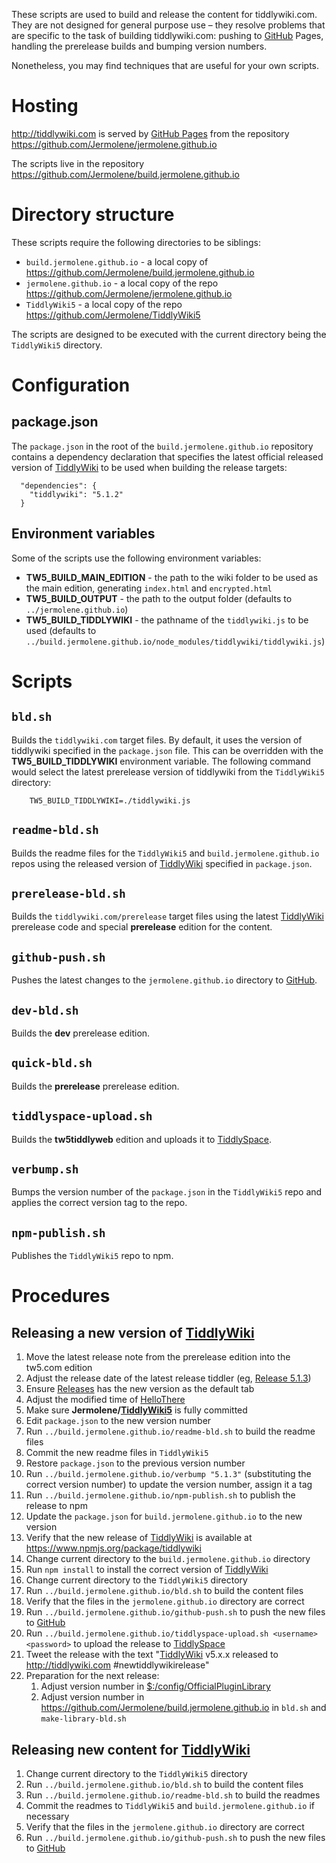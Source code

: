 <p>These scripts are used to build and release the content for tiddlywiki.com. They are not designed for general purpose use – they resolve problems that are specific to the task of building tiddlywiki.com: pushing to <a class="tc-tiddlylink tc-tiddlylink-missing" href="#GitHub">GitHub</a> Pages, handling the prerelease builds and bumping version numbers.</p><p>Nonetheless, you may find techniques that are useful for your own scripts.</p><h1 class="">Hosting</h1><p><a class="tc-tiddlylink-external" href="http://tiddlywiki.com" target="_blank">http://tiddlywiki.com</a> is served by <a class="tc-tiddlylink-external" href="https://pages.github.com" target="_blank">GitHub Pages</a> from the repository <a class="tc-tiddlylink-external" href="https://github.com/Jermolene/jermolene.github.io" target="_blank">https://github.com/Jermolene/jermolene.github.io</a></p><p>The scripts live in the repository <a class="tc-tiddlylink-external" href="https://github.com/Jermolene/build.jermolene.github.io" target="_blank">https://github.com/Jermolene/build.jermolene.github.io</a></p><h1 class="">Directory structure</h1><p>These scripts require the following directories to be siblings:</p><ul><li><code>build.jermolene.github.io</code> - a local copy of <a class="tc-tiddlylink-external" href="https://github.com/Jermolene/build.jermolene.github.io" target="_blank">https://github.com/Jermolene/build.jermolene.github.io</a></li><li><code>jermolene.github.io</code> - a local copy of the repo <a class="tc-tiddlylink-external" href="https://github.com/Jermolene/jermolene.github.io" target="_blank">https://github.com/Jermolene/jermolene.github.io</a></li><li><code>TiddlyWiki5</code> - a local copy of the repo <a class="tc-tiddlylink-external" href="https://github.com/Jermolene/TiddlyWiki5" target="_blank">https://github.com/Jermolene/TiddlyWiki5</a></li></ul><p>The scripts are designed to be executed with the current directory being the <code>TiddlyWiki5</code> directory.</p><h1 class="">Configuration</h1><h2 class="">package.json</h2><p>The <code>package.json</code> in the root of the <code>build.jermolene.github.io</code> repository contains a dependency declaration that specifies the latest official released version of <a class="tc-tiddlylink tc-tiddlylink-resolves" href="#TiddlyWiki">TiddlyWiki</a> to be used when building the release targets:</p><pre class="js hljs"><code>  <span class="hljs-string">"dependencies"</span>: {
    <span class="hljs-string">"tiddlywiki"</span>: <span class="hljs-string">"5.1.2"</span>
  }</code></pre><h2 class="">Environment variables</h2><p>Some of the scripts use the following environment variables:</p><ul><li><strong>TW5_BUILD_MAIN_EDITION</strong> - the path to the wiki folder to be used as the main edition, generating <code>index.html</code> and <code>encrypted.html</code></li><li><strong>TW5_BUILD_OUTPUT</strong> - the path to the output folder (defaults to <code>../jermolene.github.io</code>)</li><li><strong>TW5_BUILD_TIDDLYWIKI</strong> - the pathname of the <code>tiddlywiki.js</code> to be used (defaults to <code>../build.jermolene.github.io/node_modules/tiddlywiki/tiddlywiki.js</code>)</li></ul><h1 class="">Scripts</h1><h2 class=""><code>bld.sh</code></h2><p>Builds the <code>tiddlywiki.com</code> target files. By default, it uses the version of tiddlywiki specified in the <code>package.json</code> file. This can be overridden with the <strong>TW5_BUILD_TIDDLYWIKI</strong> environment variable. The following command would select the latest prerelease version of tiddlywiki from the <code>TiddlyWiki5</code> directory:</p><pre class="bash hljs"><code>    TW5_BUILD_TIDDLYWIKI=./tiddlywiki.js</code></pre><h2 class=""><code>readme-bld.sh</code></h2><p>Builds the readme files for the <code>TiddlyWiki5</code> and <code>build.jermolene.github.io</code> repos using the released version of <a class="tc-tiddlylink tc-tiddlylink-resolves" href="#TiddlyWiki">TiddlyWiki</a> specified in <code>package.json</code>.</p><h2 class=""><code>prerelease-bld.sh</code></h2><p>Builds the <code>tiddlywiki.com/prerelease</code> target files using the latest <a class="tc-tiddlylink tc-tiddlylink-resolves" href="#TiddlyWiki">TiddlyWiki</a> prerelease code and special <strong>prerelease</strong> edition for the content.</p><h2 class=""><code>github-push.sh</code></h2><p>Pushes the latest changes to the <code>jermolene.github.io</code> directory to <a class="tc-tiddlylink tc-tiddlylink-missing" href="#GitHub">GitHub</a>.</p><h2 class=""><code>dev-bld.sh</code></h2><p>Builds the <strong>dev</strong> prerelease edition.</p><h2 class=""><code>quick-bld.sh</code></h2><p>Builds the <strong>prerelease</strong> prerelease edition.</p><h2 class=""><code>tiddlyspace-upload.sh</code></h2><p>Builds the <strong>tw5tiddlyweb</strong> edition and uploads it to <a class="tc-tiddlylink tc-tiddlylink-missing" href="#TiddlySpace">TiddlySpace</a>.</p><h2 class=""><code>verbump.sh</code></h2><p>Bumps the version number of the <code>package.json</code> in the <code>TiddlyWiki5</code> repo and applies the correct version tag to the repo.</p><h2 class=""><code>npm-publish.sh</code></h2><p>Publishes the <code>TiddlyWiki5</code> repo to npm.</p><h1 class="">Procedures</h1><h2 class="">Releasing a new version of <a class="tc-tiddlylink tc-tiddlylink-resolves" href="#TiddlyWiki">TiddlyWiki</a></h2><ol><li>Move the latest release note from the prerelease edition into the tw5.com edition</li><li>Adjust the release date of the latest release tiddler (eg, <a class="tc-tiddlylink tc-tiddlylink-missing" href="#Release%205.1.3">Release 5.1.3</a>)</li><li>Ensure <a class="tc-tiddlylink tc-tiddlylink-missing" href="#Releases">Releases</a> has the new version as the default tab</li><li>Adjust the modified time of <a class="tc-tiddlylink tc-tiddlylink-resolves" href="#HelloThere">HelloThere</a></li><li>Make sure <strong>Jermolene/<a class="tc-tiddlylink tc-tiddlylink-missing" href="#TiddlyWiki5">TiddlyWiki5</a></strong> is fully committed</li><li>Edit <code>package.json</code> to the new version number</li><li>Run <code>../build.jermolene.github.io/readme-bld.sh</code> to build the readme files</li><li>Commit the new readme files in <code>TiddlyWiki5</code> </li><li>Restore <code>package.json</code> to the previous version number</li><li>Run <code>../build.jermolene.github.io/verbump &quot;5.1.3&quot;</code> (substituting the correct version number) to update the version number, assign it a tag </li><li>Run <code>../build.jermolene.github.io/npm-publish.sh</code> to publish the release to npm</li><li>Update the <code>package.json</code> for <code>build.jermolene.github.io</code> to the new version</li><li>Verify that the new release of <a class="tc-tiddlylink tc-tiddlylink-resolves" href="#TiddlyWiki">TiddlyWiki</a> is available at <a class="tc-tiddlylink-external" href="https://www.npmjs.org/package/tiddlywiki" target="_blank">https://www.npmjs.org/package/tiddlywiki</a></li><li>Change current directory to the <code>build.jermolene.github.io</code> directory</li><li>Run <code>npm install</code> to install the correct version of <a class="tc-tiddlylink tc-tiddlylink-resolves" href="#TiddlyWiki">TiddlyWiki</a></li><li>Change current directory to the <code>TiddlyWiki5</code> directory</li><li>Run <code>../build.jermolene.github.io/bld.sh</code> to build the content files</li><li>Verify that the files in the <code>jermolene.github.io</code> directory are correct</li><li>Run <code>../build.jermolene.github.io/github-push.sh</code> to push the new files to <a class="tc-tiddlylink tc-tiddlylink-missing" href="#GitHub">GitHub</a></li><li>Run <code>../build.jermolene.github.io/tiddlyspace-upload.sh &lt;username&gt; &lt;password&gt;</code> to upload the release to <a class="tc-tiddlylink tc-tiddlylink-missing" href="#TiddlySpace">TiddlySpace</a></li><li>Tweet the release with the text &quot;<a class="tc-tiddlylink tc-tiddlylink-resolves" href="#TiddlyWiki">TiddlyWiki</a> v5.x.x released to <a class="tc-tiddlylink-external" href="http://tiddlywiki.com" target="_blank">http://tiddlywiki.com</a> #newtiddlywikirelease&quot;</li><li>Preparation for the next release:<ol><li>Adjust version number in <a class="tc-tiddlylink tc-tiddlylink-shadow" href="#%24%3A%2Fconfig%2FOfficialPluginLibrary">$:/config/OfficialPluginLibrary</a></li><li>Adjust version number in <a class="tc-tiddlylink-external" href="https://github.com/Jermolene/build.jermolene.github.io" target="_blank">https://github.com/Jermolene/build.jermolene.github.io</a> in <code>bld.sh</code> and <code>make-library-bld.sh</code></li></ol></li></ol><h2 class="">Releasing new content for <a class="tc-tiddlylink tc-tiddlylink-resolves" href="#TiddlyWiki">TiddlyWiki</a></h2><ol><li>Change current directory to the <code>TiddlyWiki5</code> directory</li><li>Run <code>../build.jermolene.github.io/bld.sh</code> to build the content files</li><li>Run <code>../build.jermolene.github.io/readme-bld.sh</code> to build the readmes</li><li>Commit the readmes to <code>TiddlyWiki5</code> and <code>build.jermolene.github.io</code> if necessary</li><li>Verify that the files in the <code>jermolene.github.io</code> directory are correct</li><li>Run <code>../build.jermolene.github.io/github-push.sh</code> to push the new files to <a class="tc-tiddlylink tc-tiddlylink-missing" href="#GitHub">GitHub</a></li></ol>